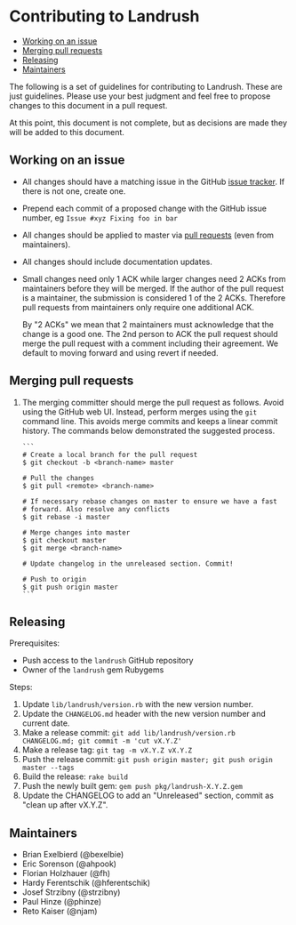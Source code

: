 # Contributing to Landrush

<!-- MarkdownTOC -->

- [Working on an issue](#working-on-an-issue)
- [Merging pull requests](#merging-pull-requests)
- [Releasing](#releasing)
- [Maintainers](#maintainers)

<!-- /MarkdownTOC -->


The following is a set of guidelines for contributing to Landrush.
These are just guidelines. Please use your best judgment and feel free
to propose changes to this document in a pull request.

At this point, this document is not complete, but as decisions are made
they will be added to this document.

<a name="working-on-an-issue"></a>
## Working on an issue

* All changes should have a matching issue in the GitHub [issue
  tracker](https://github.com/vagrant-landrush/landrush/issues). If
  there is not one, create one.
* Prepend each commit of a proposed change with the GitHub issue number,
  eg `Issue #xyz Fixing foo in bar`
* All changes should be applied to master via [pull
  requests](https://help.github.com/articles/using-pull-requests/)
  (even from maintainers).
* All changes should include documentation updates.
* Small changes need only 1 ACK while larger changes need 2 ACKs from
  maintainers before they will be merged. If the author of the pull
  request is a maintainer, the submission is considered 1 of the
  2 ACKs. Therefore pull requests from maintainers only require one
  additional ACK.

  By "2 ACKs" we mean that 2 maintainers must acknowledge
  that the change is a good one. The 2nd person to ACK the pull
  request should merge the pull request with a comment including their
  agreement. We default to moving forward and using revert if needed.

<a name="merging-pull-requests"></a>
## Merging pull requests

1. The merging committer should merge the pull request as follows. Avoid
   using the GitHub web UI. Instead, perform merges using the `git`
   command line. This avoids merge commits and keeps a linear commit
   history. The commands below demonstrated the suggested process.

       ```
       # Create a local branch for the pull request
       $ git checkout -b <branch-name> master

       # Pull the changes
       $ git pull <remote> <branch-name>

       # If necessary rebase changes on master to ensure we have a fast
       # forward. Also resolve any conflicts
       $ git rebase -i master

       # Merge changes into master
	   $ git checkout master
	   $ git merge <branch-name>

	   # Update changelog in the unreleased section. Commit!

	   # Push to origin
       $ git push origin master
       ```

<a name="releasing"></a>
## Releasing

Prerequisites:

* Push access to the `landrush` GitHub repository
* Owner of the `landrush` gem Rubygems 

Steps:

1. Update `lib/landrush/version.rb` with the new version number.
1. Update the `CHANGELOG.md` header with the new version number and
   current date.
1. Make a release commit:
   `git add lib/landrush/version.rb CHANGELOG.md; git commit -m 'cut vX.Y.Z'`
1. Make a release tag: `git tag -m vX.Y.Z vX.Y.Z`
1. Push the release commit: `git push origin master; git push origin master --tags`
1. Build the release: `rake build`
1. Push the newly built gem: `gem push pkg/landrush-X.Y.Z.gem`
1. Update the CHANGELOG to add an "Unreleased" section, commit as
   "clean up after vX.Y.Z".

<a name="maintainers"></a>
## Maintainers

* Brian Exelbierd (@bexelbie)
* Eric Sorenson (@ahpook)
* Florian Holzhauer (@fh)
* Hardy Ferentschik (@hferentschik)
* Josef Strzibny (@strzibny)
* Paul Hinze (@phinze)
* Reto Kaiser (@njam)
